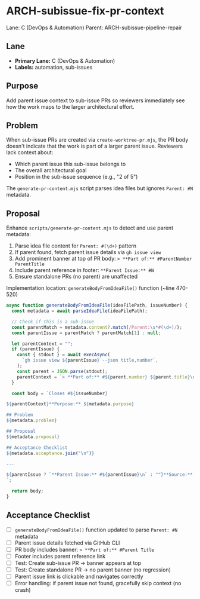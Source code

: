 # ARCH-subissue-fix-pr-context

Lane: C (DevOps & Automation)
Parent: ARCH-subissue-pipeline-repair

## Lane

- **Primary Lane:** C (DevOps & Automation)
- **Labels:** automation, sub-issues

## Purpose

Add parent issue context to sub-issue PRs so reviewers immediately see how the work maps to the larger architectural effort.

## Problem

When sub-issue PRs are created via `create-worktree-pr.mjs`, the PR body doesn't indicate that the work is part of a larger parent issue. Reviewers lack context about:

- Which parent issue this sub-issue belongs to
- The overall architectural goal
- Position in the sub-issue sequence (e.g., "2 of 5")

The `generate-pr-content.mjs` script parses idea files but ignores `Parent: #N` metadata.

## Proposal

Enhance `scripts/generate-pr-content.mjs` to detect and use parent metadata:

1. Parse idea file content for `Parent: #(\d+)` pattern
2. If parent found, fetch parent issue details via `gh issue view`
3. Add prominent banner at top of PR body: `> **Part of:** #ParentNumber ParentTitle`
4. Include parent reference in footer: `**Parent Issue:** #N`
5. Ensure standalone PRs (no parent) are unaffected

Implementation location: `generateBodyFromIdeaFile()` function (~line 470-520)

```javascript
async function generateBodyFromIdeaFile(ideaFilePath, issueNumber) {
  const metadata = await parseIdeaFile(ideaFilePath);

  // Check if this is a sub-issue
  const parentMatch = metadata.content?.match(/Parent:\s*#(\d+)/);
  const parentIssue = parentMatch ? parentMatch[1] : null;

  let parentContext = "";
  if (parentIssue) {
    const { stdout } = await execAsync(
      `gh issue view ${parentIssue} --json title,number`,
    );
    const parent = JSON.parse(stdout);
    parentContext = `> **Part of:** #${parent.number} ${parent.title}\n\n`;
  }

  const body = `Closes #${issueNumber}

${parentContext}**Purpose:** ${metadata.purpose}

## Problem
${metadata.problem}

## Proposal
${metadata.proposal}

## Acceptance Checklist
${metadata.acceptance.join("\n")}

---

${parentIssue ? `**Parent Issue:** #${parentIssue}\n` : ""}**Source:** \`/ideas/${metadata.filename}\`
`;

  return body;
}
```

## Acceptance Checklist

- [ ] `generateBodyFromIdeaFile()` function updated to parse `Parent: #N` metadata
- [ ] Parent issue details fetched via GitHub CLI
- [ ] PR body includes banner: `> **Part of:** #Parent Title`
- [ ] Footer includes parent reference link
- [ ] Test: Create sub-issue PR → banner appears at top
- [ ] Test: Create standalone PR → no parent banner (no regression)
- [ ] Parent issue link is clickable and navigates correctly
- [ ] Error handling: if parent issue not found, gracefully skip context (no crash)
